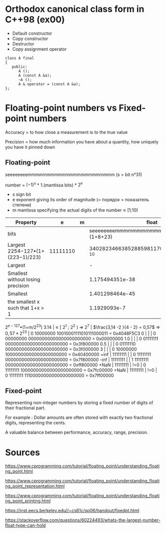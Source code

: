 # Orthodox canonical class form in C++98 (ex00)

- Default constructor
- Copy constructor
- Destructor
- Copy assignment operator

```
class A final
{
   public:
      A ();
      A (const A &a);
      ~A ();
      A & operator = (const A &a);
};
```
# Floating-point numbers vs Fixed-point numbers
Accuracy = to how close a measurement is to the true value

Precision = how much information you have about a quantity, how uniquely you have it pinned down


## Floating-point

seeeeeeeemmmmmmmmmmmmmmmmmmmmmmm (s = bit n°31)

number = ${(-1)}^{s}$ * 1.(mantissa bits) * $2^e$ 

- s sign bit
- e exponent giving its order of magnitude (= порядок = показатель степени)
- m mantissa specifying the actual digits of the number ∊ [1;10)

Property	                          | e        | m   | float                                            
-----------------------------------|----------|-----|--------------------------------------------------
bits                               |          |     | seeeeeeeemmmmmmmmmmmmmmmmmmmmmmm (1+8+23)        
Largest 2254−127•(1+ (223−1)/223)  | 11111110 |     | 340282346638528859811704183484516925440 $_{10}$  
Largest 	                          |          |     |  -                                               
Smallest without losing precision  |          |     |  1.175494351e-38	                                
Smallest                	        |          |     |  1.401298464e-45     	                          
the smallest x such that 1+x > 1   |          |     |  1.1929093e-7	                                   
$2^{e−127}$•(1+m/$2^{23}$)
3.14                               | ∊ [ $2^1$ ; $2^2$ ) => $2^7$ | $\frac{3,14 -2 }{4 - 2} = 0,57$ => $0,57*2^{23}$ |  0 10000000 10010001111010111000011 = 0x4048F5C3
0                                  |          |     |  0 00000000 00000000000000000000000 = 0x00000000
1.0                                |          |     |  0 01111111 00000000000000000000000 = 0x3f800000
0.5                                |          |     |  0 01111110 00000000000000000000000 = 0x3f000000
3                                  |          |     |  0 10000000 10000000000000000000000 = 0x40400000
+inf                               | 11111111 |     |  0 11111111 00000000000000000000000 = 0x7f800000
-inf                               | 11111111 |     |  1 11111111 00000000000000000000000 = 0xff800000
+NaN                               | 11111111 | !=0 |  0 11111111 10000000000000000000000 = 0x7fc00000
+NaN                               | 11111111 | !=0 |  0 11111111 11100000000000000000000 = 0x7ff00000

## Fixed-point

Representing non-integer numbers by storing a fixed number of digits of their fractional part. 

For example : Dollar amounts are often stored with exactly two fractional digits, representing the cents.

A valuable balance between performance, accuracy, range, precision.


# Sources
https://www.cprogramming.com/tutorial/floating_point/understanding_floating_point.html

https://www.cprogramming.com/tutorial/floating_point/understanding_floating_point_representation.html

https://www.cprogramming.com/tutorial/floating_point/understanding_floating_point_printing.html

https://inst.eecs.berkeley.edu//~cs61c/sp06/handout/fixedpt.html 

https://stackoverflow.com/questions/60224493/whats-the-largest-number-float-type-can-hold
